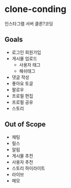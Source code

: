 # clone-conding

인스타그램 서버 클론?코딩

## Goals
- 로그인 회원가입
- 게시물 업로드
  - 사용자 태그
  - 해쉬태그
- 댓글 작성
- 좋아요 토글
- 팔로우
- 프로필 편집
- 프로필 공유
- 스토리

## Out of Scope
- 채팅
- 릴스
- 알림
- 게시물 추천
- 사용자 추천
- 스토리 하이라이트
- 라이브
- 메모
